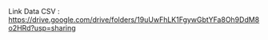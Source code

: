 Link Data CSV : https://drive.google.com/drive/folders/19uUwFhLK1FgywGbtYFa8Oh9DdM8o2HRd?usp=sharing
